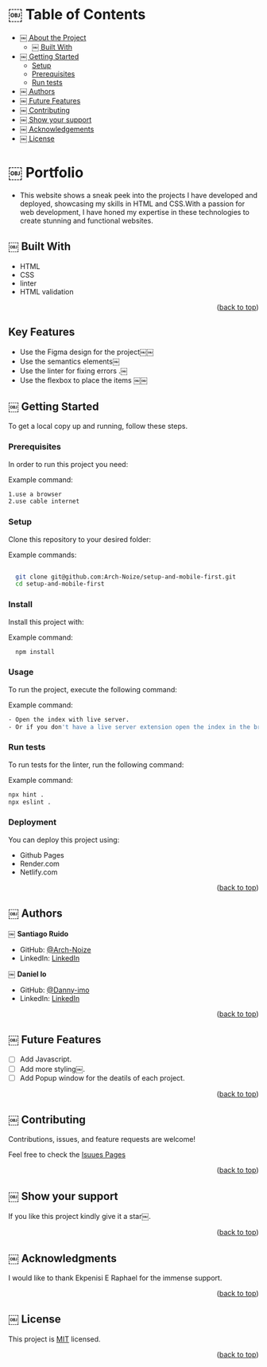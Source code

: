 <a name="readme-top"></a>


<!-- TABLE OF CONTENTS -->

# ￼ Table of Contents

- [￼ About the Project](#about-project)
  - [￼ Built With](#built-with)
- [￼ Getting Started](#getting-started)
  - [Setup](#setup)
  - [Prerequisites](#prerequisites)
  - [Run tests](#run-tests)
- [￼ Authors](#authors)
- [￼ Future Features](#future-features)
- [￼ Contributing](#contributing)
- [￼ Show your support](#support)
- [￼ Acknowledgements](#acknowledgements)
- [￼ License](#license)

<!-- PROJECT DESCRIPTION -->

# ￼ Portfolio <a name="about-project"></a>

- This website shows a sneak peek into the projects I have developed and deployed, showcasing my skills in HTML and CSS.With a passion for web development, I have honed my expertise in these technologies to create stunning and functional websites.

## ￼ Built With <a name="built-with"></a>

- HTML
- CSS
- linter
- HTML validation


<p align="right">(<a href="#readme-top">back to top</a>)</p>

## Key Features

- Use the Figma design for the project￼￼
 - Use the semantics elements￼
-  Use the linter for fixing errors .￼
- Use the flexbox to place the items ￼￼

<!-- GETTING STARTED -->

## ￼ Getting Started <a name="getting-started"></a>



To get a local copy up and running, follow these steps.

### Prerequisites

In order to run this project you need:


Example command:

```sh
1.use a browser
2.use cable internet
```
 

### Setup

Clone this repository to your desired folder:


Example commands:

```sh
  
  git clone git@github.com:Arch-Noize/setup-and-mobile-first.git
  cd setup-and-mobile-first


```


### Install

Install this project with:


Example command:

```sh
  npm install
```


### Usage

To run the project, execute the following command:


Example command:

```sh
- Open the index with live server.
- Or if you don't have a live server extension open the index in the browser by clicking on the file .
```


### Run tests

To run tests for the linter, run the following command:


Example command:

```sh
npx hint .
npx eslint .
```


### Deployment

You can deploy this project using:

- Github Pages
- Render.com
- Netlify.com



<p align="right">(<a href="#readme-top">back to top</a>)</p>

## ￼ Authors <a name="authors"></a>

￼ **Santiago Ruido**

- GitHub: [@Arch-Noize](https://github.com/Arch-Noize)
- LinkedIn: [LinkedIn](https://www.linkedin.com/in/santiago-ruido-a1404880/)

￼ **Daniel Io**

- GitHub: [@Danny-imo](https://github.com/Danny-imo)
- LinkedIn: [LinkedIn](https://www.linkedin.com/in/santiago-ruido-a1404880/)

<p align="right">(<a href="#readme-top">back to top</a>)</p>

<!-- FUTURE FEATURES -->

## ￼ Future Features <a name="future-features"></a>

- [ ] Add Javascript.
- [ ] Add more styling￼.
- [ ] Add Popup window for the deatils of each project.

<p align="right">(<a href="#readme-top">back to top</a>)</p>

<!-- CONTRIBUTING -->

## ￼ Contributing <a name="contributing"></a>

Contributions, issues, and feature requests are welcome!

Feel free to check the [Isuues Pages](https://github.com/Arch-Noize/setup-and-mobile-first/issues)


<p align="right">(<a href="#readme-top">back to top</a>)</p>

<!-- SUPPORT -->

## ￼ Show your support <a name="support"></a>


If you like this project kindly give it a star￼.

<p align="right">(<a href="#readme-top">back to top</a>)</p>

<!-- ACKNOWLEDGEMENTS -->

## ￼ Acknowledgments <a name="acknowledgements"></a>


I would like to thank Ekpenisi E Raphael for the immense support.

<p align="right">(<a href="#readme-top">back to top</a>)</p>


<!-- LICENSE -->

## ￼ License <a name="license"></a>

This project is [MIT](https://github.com/Arch-Noize/setup-and-mobile-first/blob/contact-form/MIT.md) licensed.


<p align="right">(<a href="#readme-top">back to top</a>)</p>

